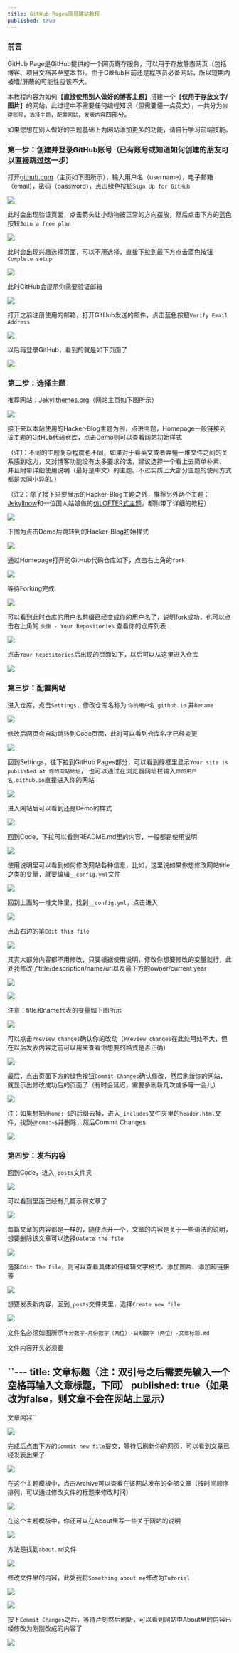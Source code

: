 ```yaml
---
title: GitHub Pages简易建站教程
published: true
---
```


### 前言

GitHub Page是GitHub提供的一个网页寄存服务，可以用于存放静态网页（包括博客、项目文档甚至整本书）。由于GitHub目前还是程序员必备网站，所以短期内被墙/屏蔽的可能性应该不大。

本教程内容为如何【**直接使用别人做好的博客主题**】搭建一个【**仅用于存放文字/图片**】的网站，此过程中不需要任何编程知识（但需要懂一点英文），一共分为`创建账号`，`选择主题`，`配置网站`，`发表内容`四部分。

如果您想在别人做好的主题基础上为网站添加更多的功能，请自行学习前端技能。


### 第一步：创建并登录GitHub账号（已有账号或知道如何创建的朋友可以直接跳过这一步）

打开[github.com](github.com)（主页如下图所示），输入用户名（username），电子邮箱（email），密码（password），点击绿色按钮`Sign Up for GitHub`

![](https://thesocialnetworkinbox.files.wordpress.com/2020/06/1-1.jpg?w=1024)

此时会出现验证页面，点击箭头让小动物按正常的方向摆放，然后点击下方的蓝色按钮`Join a free plan`

![](https://thesocialnetworkinbox.files.wordpress.com/2020/06/2.jpg?w=1024)

此时会出现兴趣选择页面，可以不用选择，直接下拉到最下方点击蓝色按钮`Complete setup`

![](https://thesocialnetworkinbox.files.wordpress.com/2020/06/3.jpg?w=1024)

此时GitHub会提示你需要验证邮箱

![](https://thesocialnetworkinbox.files.wordpress.com/2020/06/photo_2020-06-13_12-41-03.jpg?w=1024)

打开之前注册使用的邮箱，打开GitHub发送的邮件，点击蓝色按钮``Verify Email Address``

![](https://thesocialnetworkinbox.files.wordpress.com/2020/06/photo_2020-06-13_14-28-43.jpg?w=956)

以后再登录GitHub，看到的就是如下页面了

![](https://thesocialnetworkinbox.files.wordpress.com/2020/06/5.jpg?w=1024)

### 第二步：选择主题

推荐网站：[Jekyllthemes.org](Jekyllthemes.org)（网站主页如下图所示）

![](https://thesocialnetworkinbox.files.wordpress.com/2020/06/6.jpg?w=1024)

接下来以本站使用的Hacker-Blog主题为例，点进主题，Homepage一般链接到该主题的GitHub代码仓库，点击Demo则可以查看网站初始样式

（注1：不同的主题复杂程度也不同，如果对于看英文或者弄懂一堆文件之间的关系感到吃力，又对博客功能没有太多要求的话，建议选择一个看上去简单朴素、
并且附带详细使用说明（最好是中文）的主题。不过实质上大部分主题的使用方式都是大同小异的。）

（注2：除了接下来要展示的Hacker-Blog主题之外，推荐另外两个主题：[Jekyllnow](https://github.com/barryclark/jekyll-now)和一位国人姑娘做的[仿LOFTER式主题](https://github.com/FromEndWorld/LOFFER)，都附带了详细的教程）


![](https://thesocialnetworkinbox.files.wordpress.com/2020/06/7.jpg?w=1024)

下图为点击Demo后跳转到的Hacker-Blog初始样式

![](https://thesocialnetworkinbox.files.wordpress.com/2020/06/8.jpg?w=1024)

通过Homepage打开的GitHub代码仓库如下，点击右上角的`fork`

![](https://thesocialnetworkinbox.files.wordpress.com/2020/06/photo_2020-06-13_12-53-25.jpg?w=1024)

等待Forking完成

![](https://thesocialnetworkinbox.files.wordpress.com/2020/06/10.jpg?w=1024)

可以看到此时仓库的用户名前缀已经变成你的用户名了，说明fork成功，也可以点击右上角的 `头像 - Your Repositories` 查看你的仓库列表

![](https://thesocialnetworkinbox.files.wordpress.com/2020/06/photo_2020-06-13_12-58-52.jpg?w=1024)

点击`Your Repositories`后出现的页面如下，以后可以从这里进入仓库

![](https://thesocialnetworkinbox.files.wordpress.com/2020/06/13.jpg?w=1024)

### 第三步：配置网站

进入仓库，点击`Settings`，修改仓库名称为 `你的用户名.github.io` 并`Rename`

![](https://thesocialnetworkinbox.files.wordpress.com/2020/06/photo_2020-06-13_13-03-48.jpg?w=1024)

修改后网页会自动跳转到Code页面，此时可以看到仓库名字已经变更

![](https://thesocialnetworkinbox.files.wordpress.com/2020/06/photo_2020-06-13_13-07-52.jpg?w=1024)

回到Settings，往下拉到GitHub Pages部分，可以看到绿框里显示`Your site is published at 你的网站地址`，
也可以通过在浏览器网址栏输入`你的用户名.github.io`直接进入你的网站

![](https://thesocialnetworkinbox.files.wordpress.com/2020/06/16.jpg?w=1024)

进入网站后可以看到还是Demo的样式

![](https://thesocialnetworkinbox.files.wordpress.com/2020/06/photo_2020-06-13_13-12-53.jpg?w=1024)

回到Code，下拉可以看到README.md里的内容，一般都是使用说明

![](https://thesocialnetworkinbox.files.wordpress.com/2020/06/18.jpg?w=1024)

使用说明里可以看到如何修改网站各种信息，比如，这里说如果你想修改网站title之类的变量，就要编辑`__config.yml`文件

![](https://thesocialnetworkinbox.files.wordpress.com/2020/06/19.jpg?w=1024)

回到上面的一堆文件里，找到`__config.yml`，点击进入

![](https://thesocialnetworkinbox.files.wordpress.com/2020/06/photo_2020-06-13_13-20-15.jpg?w=1024)

点击右边的笔`Edit this file`

![](https://thesocialnetworkinbox.files.wordpress.com/2020/06/photo_2020-06-13_13-27-22.jpg?w=1024)

其实大部分内容都不用修改，只要根据使用说明，修改你想要修改的变量就行，此处我修改了title/description/name/url以及最下方的owner/current year

![](https://thesocialnetworkinbox.files.wordpress.com/2020/06/23.jpg?w=1024)

![](https://thesocialnetworkinbox.files.wordpress.com/2020/06/24.jpg?w=1024)

注意：title和name代表的变量如下图所示

![](https://thesocialnetworkinbox.files.wordpress.com/2020/06/photo_2020-06-13_13-33-15.jpg?w=1024)

可以点击`Preview changes`确认你的改动（`Preview changes`在此处用处不大，但在以后发表内容之前可以用来查看你想要的格式是否正确）

![](https://thesocialnetworkinbox.files.wordpress.com/2020/06/25.jpg?w=1024)

最后，点击页面下方的绿色按钮`Commit Changes`确认修改，然后刷新你的网站，就显示出修改成功后的页面了（有时会延迟，需要多刷新几次或多等一会儿）

![](https://thesocialnetworkinbox.files.wordpress.com/2020/06/26.jpg?w=1024)

注：如果想把`@home:~$`的后缀去掉，进入`_includes`文件夹里的`header.html`文件，找到`@home:~$`并删除，然后Commit Changes

![](https://thesocialnetworkinbox.files.wordpress.com/2020/06/41-1.jpg?w=1024)

### 第四步：发布内容

回到Code，进入`_posts`文件夹

![](https://thesocialnetworkinbox.files.wordpress.com/2020/06/photo_2020-06-13_13-44-23.jpg?w=1024)

可以看到里面已经有几篇示例文章了

![](https://thesocialnetworkinbox.files.wordpress.com/2020/06/28.jpg?w=1024)

每篇文章的内容都是一样的，随便点开一个，文章的内容是关于一些语法的说明，想要删除该文章可以选择`Delete the file`

![](https://thesocialnetworkinbox.files.wordpress.com/2020/06/photo_2020-06-13_13-50-14.jpg?w=1024)

选择`Edit The File`，则可以查看具体如何编辑文字格式、添加图片、添加超链接等

![](https://thesocialnetworkinbox.files.wordpress.com/2020/06/30.jpg?w=1024)

想要发表新内容，回到`_posts`文件夹里，选择`Create new file`

![](https://thesocialnetworkinbox.files.wordpress.com/2020/06/photo_2020-06-13_14-04-18.jpg?w=1024)

文件名必须如图所示`年分数字-月份数字（两位）-日期数字（两位）-文章标题.md`

文件内容开头必须要

``---
title: 文章标题（注：双引号之后需要先输入一个空格再输入文章标题，下同）
published: true（如果改为false，则文章不会在网站上显示）
---
文章内容``

![](https://thesocialnetworkinbox.files.wordpress.com/2020/06/32.jpg?w=1024)

完成后点击下方的`Commit new file`提交，等待后刷新你的网页，可以看到文章已经发表出来了

![](https://thesocialnetworkinbox.files.wordpress.com/2020/06/33.jpg?w=1024)

在这个主题模板中，点击Archive可以查看在该网站发布的全部文章（按时间顺序排列，可以通过修改文件的标题来修改时间）

![](https://thesocialnetworkinbox.files.wordpress.com/2020/06/34.jpg?w=1024)

在这个主题模板中，你还可以在About里写一些关于网站的说明

![](https://thesocialnetworkinbox.files.wordpress.com/2020/06/35.jpg?w=1024)

方法是找到`about.md`文件

![](https://thesocialnetworkinbox.files.wordpress.com/2020/06/photo_2020-06-13_14-11-02.jpg?w=1024)

修改文件里的内容，此处我将`Something about me`修改为`Tutorial`

![](https://thesocialnetworkinbox.files.wordpress.com/2020/06/40.jpg?w=1024)

![](https://thesocialnetworkinbox.files.wordpress.com/2020/06/41.jpg?w=1024)

按下`Commit Changes`之后，等待片刻然后刷新，可以看到网站中About里的内容已经修改为刚刚改成的内容了

![](https://thesocialnetworkinbox.files.wordpress.com/2020/06/40-1.jpg?w=1024)
